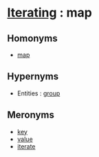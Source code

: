 # [Iterating][1] : map

## Homonyms

  - [map](map_v.md)
  
## Hypernyms

  - Entities : [group](../../The_Basics/Entities/group.md)

## Meronyms

  - [key](key.md)
  - [value](value.md)
  - [iterate](iterate.md)

[1]: README.md
